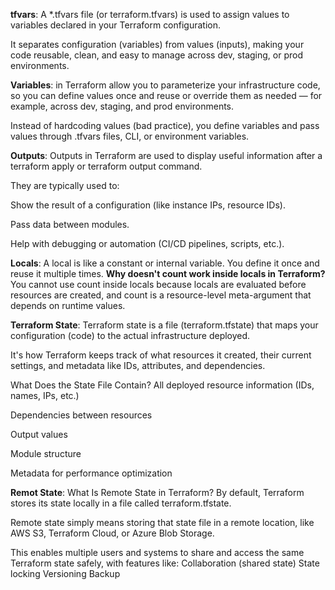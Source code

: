 **tfvars**: A *.tfvars file (or terraform.tfvars) is used to assign values to variables declared in your Terraform configuration.

It separates configuration (variables) from values (inputs), making your code reusable, clean, and easy to manage across dev, staging, or prod environments.

**Variables**: in Terraform allow you to parameterize your infrastructure code, so you can define values once and reuse or override them as needed — for example, across dev, staging, and prod environments.

Instead of hardcoding values (bad practice), you define variables and pass values through .tfvars files, CLI, or environment variables.

**Outputs**: Outputs in Terraform are used to display useful information after a terraform apply or terraform output command.

They are typically used to:

Show the result of a configuration (like instance IPs, resource IDs).

Pass data between modules.

Help with debugging or automation (CI/CD pipelines, scripts, etc.).

**Locals**: A local is like a constant or internal variable. You define it once and reuse it multiple times.
**Why doesn't count work inside locals in Terraform?**
You cannot use count inside locals because locals are evaluated before resources are created, and count is a resource-level meta-argument that depends on runtime values.

**Terraform State**: Terraform state is a file (terraform.tfstate) that maps your configuration (code) to the actual infrastructure deployed.

It's how Terraform keeps track of what resources it created, their current settings, and metadata like IDs, attributes, and dependencies.

What Does the State File Contain?
All deployed resource information (IDs, names, IPs, etc.)

Dependencies between resources

Output values

Module structure

Metadata for performance optimization

**Remot State**:
What Is Remote State in Terraform?
By default, Terraform stores its state locally in a file called terraform.tfstate.

Remote state simply means storing that state file in a remote location, like AWS S3, Terraform Cloud, or Azure Blob Storage.

This enables multiple users and systems to share and access the same Terraform state safely, with features like:
Collaboration (shared state)
State locking
Versioning
Backup



